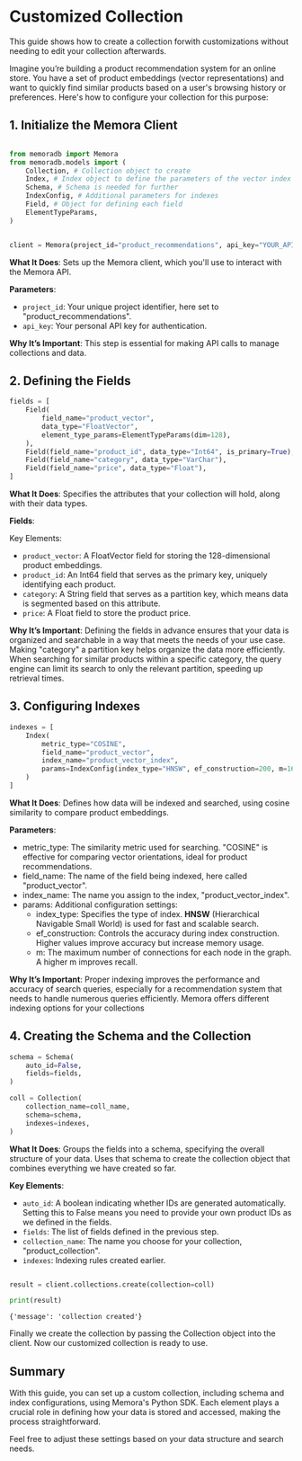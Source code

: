 # Customized Collection
This guide shows how to create a collection forwith customizations without needing to edit your collection afterwards.

Imagine you’re building a product recommendation system for an online store. You have a set of product embeddings (vector representations) and want to quickly find similar products based on a user's browsing history or preferences. Here's how to configure your collection for this purpose:



## 1. Initialize the Memora Client

```python

from memoradb import Memora
from memoradb.models import (
    Collection, # Collection object to create
    Index, # Index object to define the parameters of the vector index
    Schema, # Schema is needed for further
    IndexConfig, # Additional parameters for indexes
    Field, # Object for defining each field
    ElementTypeParams, 
)


client = Memora(project_id="product_recommendations", api_key="YOUR_API_KEY")

```

**What It Does**: Sets up the Memora client, which you'll use to interact with the Memora API.

**Parameters**:
 - ``project_id``: Your unique project identifier, here set to "product_recommendations".
 - ``api_key``: Your personal API key for authentication.


**Why It’s Important**: This step is essential for making API calls to manage collections and data.



## 2. Defining the Fields

```python
fields = [
    Field(
        field_name="product_vector",
        data_type="FloatVector",
        element_type_params=ElementTypeParams(dim=128),
    ),
    Field(field_name="product_id", data_type="Int64", is_primary=True),
    Field(field_name="category", data_type="VarChar"),
    Field(field_name="price", data_type="Float"),
]


```

**What It Does**: Specifies the attributes that your collection will hold, along with their data types.

**Fields**:

Key Elements:

- ``product_vector``: A FloatVector field for storing the 128-dimensional product embeddings.
- ``product_id``: An Int64 field that serves as the primary key, uniquely identifying each product.
- ``category``:  A String field that serves as a partition key, which means data is segmented based on this attribute.
- ``price``: A Float field to store the product price.

**Why It’s Important**: Defining the fields in advance ensures that your data is organized and searchable in a way that meets the needs of your use case. Making "category" a partition key helps organize the data more efficiently. When searching for similar products within a specific category, the query engine can limit its search to only the relevant partition, speeding up retrieval times.



## 3. Configuring Indexes

```python
indexes = [
    Index(
        metric_type="COSINE",
        field_name="product_vector",
        index_name="product_vector_index",
        params=IndexConfig(index_type="HNSW", ef_construction=200, m=16),
    )
]

```

**What It Does**: Defines how data will be indexed and searched, using cosine similarity to compare product embeddings.

**Parameters**:
- metric_type: The similarity metric used for searching. "COSINE" is effective for comparing vector orientations, ideal for product recommendations.
- field_name: The name of the field being indexed, here called "product_vector".
- index_name: The name you assign to the index, "product_vector_index".
- params: Additional configuration settings:
  - index_type: Specifies the type of index. **HNSW** (Hierarchical Navigable Small World) is used for fast and scalable search.
  - ef_construction: Controls the accuracy during index construction. Higher values improve accuracy but increase memory usage.
  - m: The maximum number of connections for each node in the graph. A higher m improves recall.


**Why It’s Important**: Proper indexing improves the performance and accuracy of search queries, especially for a recommendation system that needs to handle numerous queries efficiently. Memora offers different indexing options for your collections


## 4. Creating the Schema and the Collection

```python
schema = Schema(
    auto_id=False,
    fields=fields,
)

coll = Collection(
    collection_name=coll_name,
    schema=schema,
    indexes=indexes,
)


```

**What It Does**: Groups the fields into a schema, specifying the overall structure of your data. Uses that schema to create the collection object that combines everything we have created so far.

**Key Elements**:
- ``auto_id``: A boolean indicating whether IDs are generated automatically. Setting this to False means you need to provide your own product IDs as we defined in the fields.
- ``fields``: The list of fields defined in the previous step.
- ``collection_name``: The name you choose for your collection, "product_collection".
- ``indexes``: Indexing rules created earlier.




```python

result = client.collections.create(collection=coll)

print(result)

```
    {'message': 'collection created'}


Finally we create the collection by passing the Collection object into the client. Now our customized collection is ready to use.


## Summary

With this guide, you can set up a custom collection, including schema and index configurations, using Memora's Python SDK. Each element plays a crucial role in defining how your data is stored and accessed, making the process straightforward.

Feel free to adjust these settings based on your data structure and search needs.